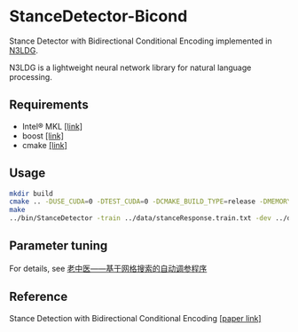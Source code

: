 # StanceDetector-Bicond
Stance Detector with Bidirectional Conditional Encoding implemented in [N3LDG](http://xbna.pku.edu.cn/EN/10.13209/j.0479-8023.2018.065).

N3LDG is a lightweight neural network library for natural language processing.

## Requirements
* Intel® MKL [[link]](https://software.intel.com/en-us/mkl)
* boost [[link]](https://www.boost.org/)
* cmake [[link]](https://cmake.org/)

## Usage
```bash
mkdir build
cmake .. -DUSE_CUDA=0 -DTEST_CUDA=0 -DCMAKE_BUILD_TYPE=release -DMEMORY=custom -DMKL=1
make
../bin/StanceDetector -train ../data/stanceResponse.train.txt -dev ../data/stanceResponse.dev -test ../data/stanceResponse.test.txt -option ../data/option.debug
```

## Parameter tuning
For details, see [老中医——基于网格搜索的自动调参程序](https://github.com/m0dulo/laozhongyi)

## Reference
Stance Detection with Bidirectional Conditional Encoding [[paper link]](https://www.aclweb.org/anthology/D16-1084)
